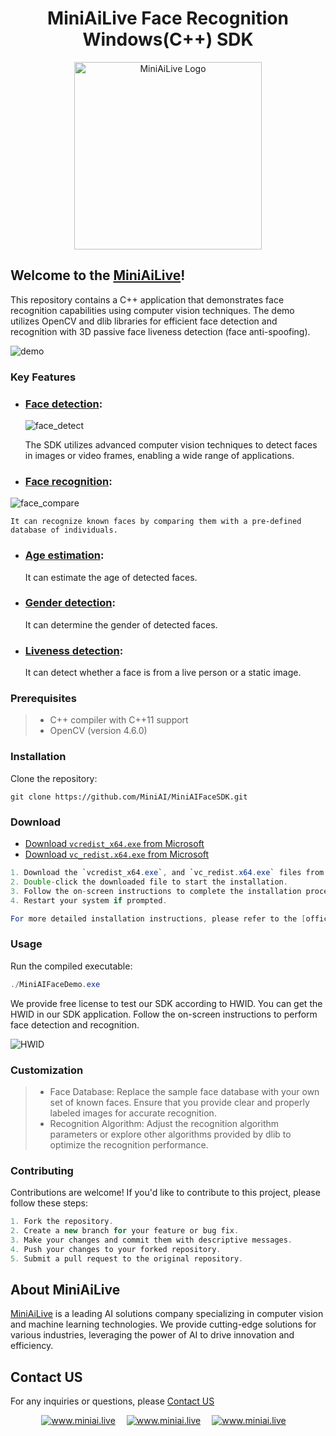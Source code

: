 <div align="center">
   <h1> MiniAiLive Face Recognition Windows(C++) SDK </h1>
   <img src=https://www.miniai.live/wp-content/uploads/2023/03/logo_name-1-768x426.png alt="MiniAiLive Logo"
   width="300">
</div>

## Welcome to the [MiniAiLive](https://www.miniai.live/)!
This repository contains a C++ application that demonstrates face recognition capabilities using computer vision techniques. The demo utilizes OpenCV and dlib libraries for efficient face detection and recognition with 3D passive face liveness detection (face anti-spoofing).

![demo](https://github.com/MiniAiLive/MiniAIFaceSDK/assets/136824647/0859737c-d79e-440f-a400-5aa9097ed818)
### Key Features
 - ### [Face detection](https://minivision.live/demo/facedetect): 
    ![face_detect](https://github.com/MiniAiLive/MiniAIFaceSDK/assets/136824647/61f02463-09e9-4efa-b904-6f2f453d95d5)

    The SDK utilizes advanced computer vision techniques to detect faces in images or video frames, enabling a wide range of applications. 
 - ### [Face recognition](https://minivision.live/demo/facecompare):
 ![face_compare](https://github.com/MiniAiLive/MiniAIFaceSDK/assets/136824647/29fcd277-f850-4b83-a5da-dc63fb5f0af7)

    It can recognize known faces by comparing them with a pre-defined database of individuals.
 - ### [Age estimation](https://minivision.live/demo/facedetect): 
    It can estimate the age of detected faces.
 - ### [Gender detection](https://minivision.live/demo/facedetect):
    It can determine the gender of detected faces.
 - ### [Liveness detection](https://minivision.live/demo/facedetect): 
    It can detect whether a face is from a live person or a static image.

### Prerequisites
> - C++ compiler with C++11 support  
> - OpenCV (version 4.6.0)

### Installation
Clone the repository:

```
git clone https://github.com/MiniAI/MiniAIFaceSDK.git
```

### Download

- [Download `vcredist_x64.exe` from Microsoft](https://download.microsoft.com/download/2/E/6/2E61CFA4-993B-4DD4-91DA-3737CD5CD6E3/vcredist_x64.exe)
- [Download `vc_redist.x64.exe` from Microsoft](https://download.microsoft.com/download/9/3/F/93FCF1E7-E6A4-478B-96E7-D4B285925B00/vc_redist.x64.exe)
```java
1. Download the `vcredist_x64.exe`, and `vc_redist.x64.exe` files from the provided link.
2. Double-click the downloaded file to start the installation.
3. Follow the on-screen instructions to complete the installation process.
4. Restart your system if prompted.

For more detailed installation instructions, please refer to the [official Microsoft documentation](https://docs.microsoft.com/en-us/cpp/windows/latest-supported-vc-redistributable).

```

### Usage
Run the compiled executable:
```java 
./MiniAIFaceDemo.exe
```
We provide free license to test our SDK according to HWID.
You can get the HWID in our SDK application.
Follow the on-screen instructions to perform face detection and recognition.

![HWID](https://github.com/MiniAiLive/MiniAIFaceSDK/assets/136824647/75d935ff-bf2d-4dd2-ac8f-5b356785f91a)
### Customization
> - Face Database: Replace the sample face database with your own set of known faces. Ensure that you provide clear and properly labeled images for accurate recognition.
> - Recognition Algorithm: Adjust the recognition algorithm parameters or explore other algorithms provided by dlib to optimize the recognition performance.

### Contributing
Contributions are welcome! If you'd like to contribute to this project, please follow these steps:
```java 
1. Fork the repository.
2. Create a new branch for your feature or bug fix.
3. Make your changes and commit them with descriptive messages.
4. Push your changes to your forked repository.
5. Submit a pull request to the original repository.
```

## About MiniAiLive
[MiniAiLive](https://www.miniai.live/) is a leading AI solutions company specializing in computer vision and machine learning technologies. We provide cutting-edge solutions for various industries, leveraging the power of AI to drive innovation and efficiency.

## Contact US
For any inquiries or questions, please [Contact US](https://www.miniai.live/contact/)

<p align="center">
<a target="_blank" href="https://t.me/Contact_MiniAiLive"><img src="https://img.shields.io/badge/telegram-@MiniAiLive-blue.svg?logo=telegram" alt="www.miniai.live"></a>&emsp;
<a target="_blank" href="https://wa.me/+19162702374"><img src="https://img.shields.io/badge/whatsapp-MiniAiLive-blue.svg?logo=whatsapp" alt="www.miniai.live"></a>&emsp;
<a target="_blank" href="https://join.skype.com/invite/ltQEVDmVddTe"><img src="https://img.shields.io/badge/skype-MiniAiLive-blue.svg?logo=skype" alt="www.miniai.live"></a>&emsp;
</p>
